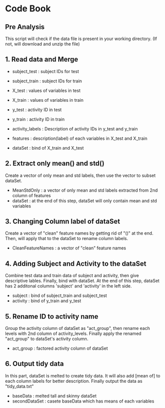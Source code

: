 Code Book
==========

## Pre Analysis
This script will check if the data file is present in your working directory. (If not, will download and unzip the file)

## 1. Read data and Merge
* subject_test : subject IDs for test
* subject_train  : subject IDs for train
* X_test : values of variables in test
* X_train : values of variables in train
* y_test : activity ID in test
* y_train : activity ID in train
* activity_labels : Description of activity IDs in y_test and y_train
* features : description(label) of each variables in X_test and X_train

* dataSet : bind of X_train and X_test

## 2. Extract only mean() and std()
Create a vector of only mean and std labels, then use the vector to subset dataSet.
* MeanStdOnly : a vector of only mean and std labels extracted from 2nd column of features
* dataSet : at the end of this step, dataSet will only contain mean and std variables

## 3. Changing Column label of dataSet
Create a vector of "clean" feature names by getting rid of "()" at the end. Then, will apply that to the dataSet to rename column labels.
* CleanFeatureNames : a vector of "clean" feature names 

## 4. Adding Subject and Activity to the dataSet
Combine test data and train data of subject and activity, then give descriptive lables. Finally, bind with dataSet. At the end of this step, dataSet has 2 additonal columns 'subject' and 'activity' in the left side.
* subject : bind of subject_train and subject_test
* activity : bind of y_train and y_test

## 5. Rename ID to activity name
Group the activity column of dataSet as "act_group", then rename each levels with 2nd column of activity_levels. Finally apply the renamed "act_group" to dataSet's activity column.
* act_group : factored activity column of dataSet 

## 6. Output tidy data
In this part, dataSet is melted to create tidy data. It will also add [mean of] to each column labels for better description. Finally output the data as "tidy_data.txt"
* baseData : melted tall and skinny dataSet
* secondDataSet : casete baseData which has means of each variables